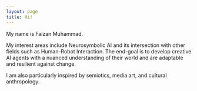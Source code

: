 ```yaml
---
layout: page
title: Hi!
---
```


<div class="hero inner">
    <p class="hero-text">
    My name is Faizan Muhammad.
	</p>
	<p></p>
    <p class="hero-text">
    My interest areas include Neurosymbolic AI and its intersection with other fields such as Human-Robot Interaction. The end-goal is to develop creative AI agents with a nuanced understanding of their world and are adaptable and resilient against change.
	</p>
    <p></p>
    <p class="hero-text">
    I am also particularly inspired by semiotics, media art, and cultural anthropology.
    </p>

</div>  
